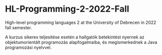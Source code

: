 # HL-Programming-2-2022-Fall
High-level programming languages 2 at the University of Debrecen in 2022 fall semester.

A kurzus sikeres teljesítése esetén a hallgatók betekintést nyernek az
objektumorientált programozás alapfogalmaiba, és megismerkednek a Java programozási
nyelvvel.

